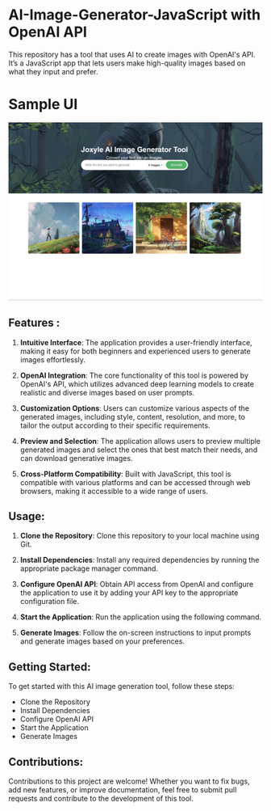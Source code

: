 # AI-Image-Generator-JavaScript with OpenAI API
This repository has a tool that uses AI to create images with OpenAI's API. It’s a JavaScript app that lets users make high-quality images based on what they input and prefer.

# Sample UI

![Description or Alt text](ImageGenerator.png)

## Features :

1. **Intuitive Interface**: The application provides a user-friendly interface, making it easy for both beginners and experienced users to generate images effortlessly.

2. **OpenAI Integration**: The core functionality of this tool is powered by OpenAI's API, which utilizes advanced deep learning models to create realistic and diverse images based on user prompts.

3. **Customization Options**: Users can customize various aspects of the generated images, including style, content, resolution, and more, to tailor the output according to their specific requirements.

4. **Preview and Selection**: The application allows users to preview multiple generated images and select the ones that best match their needs, and can download generative images.

5. **Cross-Platform Compatibility**: Built with JavaScript, this tool is compatible with various platforms and can be accessed through web browsers, making it accessible to a wide range of users.

## Usage:

1. **Clone the Repository**: Clone this repository to your local machine using Git.

2. **Install Dependencies**: Install any required dependencies by running the appropriate package manager command.


3. **Configure OpenAI API**: Obtain API access from OpenAI and configure the application to use it by adding your API key to the appropriate configuration file.

4. **Start the Application**: Run the application using the following command.


5. **Generate Images**: Follow the on-screen instructions to input prompts and generate images based on your preferences.

## Getting Started:

To get started with this AI image generation tool, follow these steps:

- Clone the Repository
- Install Dependencies
- Configure OpenAI API
- Start the Application
- Generate Images

## Contributions:

Contributions to this project are welcome! Whether you want to fix bugs, add new features, or improve documentation, feel free to submit pull requests and contribute to the development of this tool.

